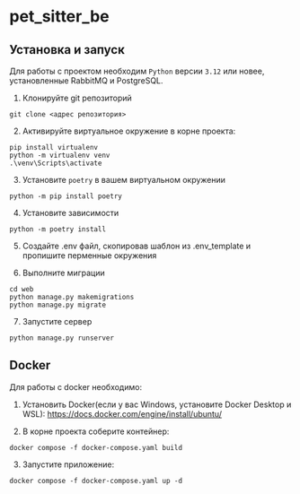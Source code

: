 # pet_sitter_be

## Установка и запуск

Для работы с проектом необходим `Python` версии `3.12` или новее, установленные RabbitMQ и PostgreSQL. 

1) Клонируйте git репозиторий
```commandline
git clone <адрес репозитория>
```
2) Активируйте виртуальное окружение в корне проекта:
```commandline
pip install virtualenv
python -m virtualenv venv 
.\venv\Scripts\activate 
```
3) Установите `poetry` в вашем виртуальном окружении
```commandline
python -m pip install poetry
```
4) Установите зависимости
```commandline
python -m poetry install
```
5) Создайте .env файл, скопировав шаблон из .env_template и пропишите перменные окружения

6) Выполните миграции
```commandline
cd web
python manage.py makemigrations
python manage.py migrate
```
7) Запустите сервер
```commandline
python manage.py runserver
```

## Docker
Для работы с docker необходимо:
1) Установить Docker(если у вас Windows, установите Docker Desktop и WSL): https://docs.docker.com/engine/install/ubuntu/

2) В корне проекта соберите контейнер:
```commandline
docker compose -f docker-compose.yaml build
```

3) Запустите приложение:
```commandline
docker compose -f docker-compose.yaml up -d
```

